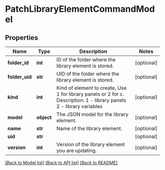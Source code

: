 # PatchLibraryElementCommandModel

## Properties
Name | Type | Description | Notes
------------ | ------------- | ------------- | -------------
**folder_id** | **int** | ID of the folder where the library element is stored. | [optional] 
**folder_uid** | **str** | UID of the folder where the library element is stored. | [optional] 
**kind** | **int** | Kind of element to create, Use 1 for library panels or 2 for c. Description: 1 - library panels 2 - library variables | [optional] 
**model** | **object** | The JSON model for the library element. | [optional] 
**name** | **str** | Name of the library element. | [optional] 
**uid** | **str** |  | [optional] 
**version** | **int** | Version of the library element you are updating. | [optional] 

[[Back to Model list]](../README.md#documentation-for-models) [[Back to API list]](../README.md#documentation-for-api-endpoints) [[Back to README]](../README.md)


